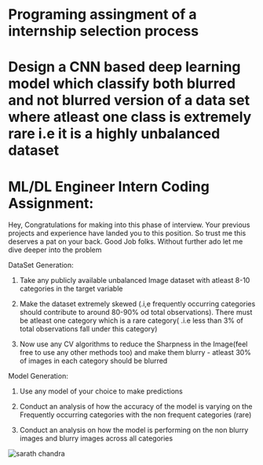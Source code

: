 # Programing assingment of a internship selection process

# Design a CNN based deep learning model which classify both blurred and not blurred version of a data set where atleast one class is extremely rare i.e it is a highly unbalanced   dataset

# ML/DL Engineer Intern Coding Assignment: 

Hey, Congratulations for making into this phase of interview. Your previous projects and experience have landed you to this position. So trust me this deserves a pat on your back. Good Job folks. Without further ado let me dive deeper into the problem 

 

DataSet Generation: 

1) Take any publicly available unbalanced Image dataset with atleast 8-10 categories in the 
   target variable  

2)  Make the dataset extremely skewed (.i,e frequently occurring categories should contribute to around 80-90% od total observations). There must be atleast one category which is     a rare category( .i.e less than 3% of total observations fall under this category) 

3)  Now use any CV algorithms to reduce the Sharpness in the Image(feel free to use any other methods too) and make them blurry - atleast 30% of images in each category should be     blurred 

 

Model Generation: 

1)  Use any model of your choice to make predictions 

2)  Conduct an analysis of how the accuracy of the model is varying on the Frequently occurring categories with the non frequent categories (rare) 

3)  Conduct an analysis on how the model is performing on the non blurry images and blurry images across all categories 

![sarath chandra](https://user-images.githubusercontent.com/33135767/93631709-b06ffb80-fa09-11ea-8b3c-db101cf51a33.gif)

